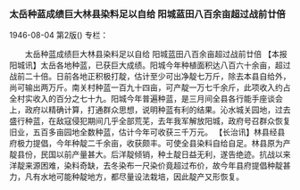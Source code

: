 ### 太岳种蓝成绩巨大林县染料足以自给  阳城蓝田八百余亩超过战前廿倍

1946-08-04
第2版()
专栏：

　　太岳种蓝成绩巨大林县染料足以自给
    阳城蓝田八百余亩超过战前廿倍
    【本报阳城讯】太岳各地种蓝，已获巨大成绩。阳城今年种植面积达八百六十余亩，超过战前二十倍。日前各地正积极打靛，估计至少可出净靛七万斤，除去本县自给外，尚可输出两万斤。南关村种蓝一百九十四亩，可产靛一万七千余斤，此项收入约占全村实收入的百分之七十九。阳城今年普遍种蓝，是三月间全县各行能手座谈会上，政府以精确计算，打通群众思想，说明种蓝有利的结果。沁水城关园地，过去盛行种蓝，在敌寇侵犯期间几乎全部荒芜，去年我军解放阳城，政府号召群众恢复旧业，五百多亩园地全数种蓝，估计今年可收获三千万元。
    【长治讯】林县经县府极力提倡，今年种靛二千余亩，收获颇丰。可使全县染料自给自足。林县原为产靛县份，民国以前产量甚大。后洋靛倾销，种土靛日益无利，遂告绝迹。抗战以来洋靛来源困难，染料奇缺，去冬染布一尺染价竟超过布价，故今年县府提倡种靛甚力，凡有水地可能种靛地方，都尽量设法栽培，因此靛产又形恢复。
